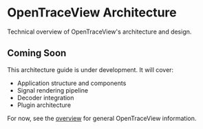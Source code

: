 # OpenTraceView Architecture

Technical overview of OpenTraceView's architecture and design.

## Coming Soon

This architecture guide is under development. It will cover:

- Application structure and components
- Signal rendering pipeline
- Decoder integration
- Plugin architecture

For now, see the [overview](overview.md) for general OpenTraceView information.

